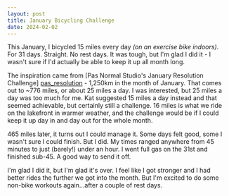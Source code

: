 ```yaml
---
layout: post
title: January Bicycling Challenge
date: 2024-02-02
---
```


This January, I bicycled 15 miles every day _(on an exercise bike indoors)_.
For 31 days. Straight. No rest days. It was tough, but I'm glad I did it - I
wasn't sure if I'd actually be able to keep it up all month long.

The inspiration came from [Pas Normal Studio's January Resolution Challenge]
[pas_resolution] - 1,250km in the month of January. That comes out to ~776
miles, or about 25 miles a day. I was interested, but 25 miles a day was too
much for me. Kat suggested 15 miles a day instead and that seemed achievable,
but certainly still a challenge. 16 miles is what we ride on the lakefront in
warmer weather, and the challenge would be if I could keep it up day in and day
out for the whole month.

465 miles later, it turns out I could manage it. Some days felt good, some I
wasn't sure I could finish. But I did. My times ranged anywhere from 45 minutes
to just (barely!) under an hour. I went full gas on the 31st and finished
sub-45. A good way to send it off.

I'm glad I did it, but I'm glad it's over. I feel like I got stronger and I had
better rides the further we got into the month. But I'm excited to do some
non-bike workouts again...after a couple of rest days.


[pas_resolution]: https://us.pasnormalstudios.com/pages/strava-january-2024
